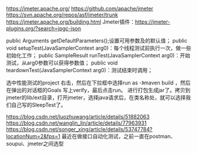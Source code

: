 https://jmeter.apache.org/
https://github.com/apache/jmeter
https://svn.apache.org/repos/asf/jmeter/trunk
 https://jmeter.apache.org/building.html
Jmeter插件：https://jmeter-plugins.org/?search=jpgc-json

public Arguments getDefaultParameters();设置可用参数及的默认值；
public void setupTest(JavaSamplerContext arg0)：每个线程测试前执行一次，做一些初始化工作；
public SampleResult runTest(JavaSamplerContext arg0)：开始测试，从arg0参数可以获得参数值；
public void teardownTest(JavaSamplerContext arg0)：测试结束时调用；


选中性能测试的project 右击，然后在下拉框中选择run as -》maven build ，然后在弹出的对话框的Goals 写上verify，最后点击run。 
进行打包生成jar了。拷贝到jmeter的lib/ext目录，打开jmeter，选择java请求后，在类名称处，就可以选择我们自己写的SleepTest了。


https://blog.csdn.net/luozhuwang/article/details/51882063
https://blog.csdn.net/wanglin_lin/article/details/77963931
https://blog.csdn.net/songer_xing/article/details/53747784?locationNum=2&fps=1
最近在做接口自动化测试，之前一直在postman、soupui、jmeter之间选型

